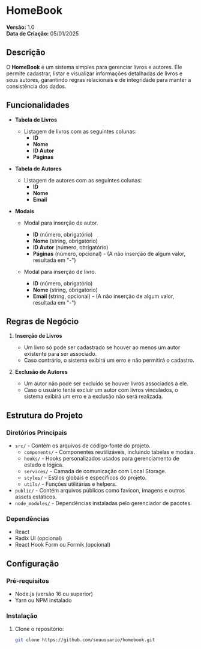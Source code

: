 # HomeBook

**Versão:** 1.0  
**Data de Criação:** 05/01/2025  

## Descrição

O **HomeBook** é um sistema simples para gerenciar livros e autores. Ele permite cadastrar, listar e visualizar informações detalhadas de livros e seus autores, garantindo regras relacionais e de integridade para manter a consistência dos dados. 

## Funcionalidades

- **Tabela de Livros**
  - Listagem de livros com as seguintes colunas:
    - **ID**
    - **Nome**
    - **ID Autor**
    - **Páginas**

- **Tabela de Autores**
  - Listagem de autores com as seguintes colunas:
    - **ID**
    - **Nome**
    - **Email**

- **Modais**
  - Modal para inserção de autor.
     - **ID** (número, obrigatório)
    - **Nome** (string, obrigatório)
    - **ID Autor** (número, obrigatório)
    - **Páginas** (número, opcional) - (A não inserção de algum valor, resultada em "-")

  - Modal para inserção de livro.
    - **ID** (número, obrigatório)
    - **Nome** (string, obrigatório)
    - **Email** (string, opcional) - (A não inserção de algum valor, resultada em "-")

## Regras de Negócio

1. **Inserção de Livros**  
   - Um livro só pode ser cadastrado se houver ao menos um autor existente para ser associado.
   - Caso contrário, o sistema exibirá um erro e não permitirá o cadastro.

2. **Exclusão de Autores**  
   - Um autor não pode ser excluído se houver livros associados a ele.
   - Caso o usuário tente excluir um autor com livros vinculados, o sistema exibirá um erro e a exclusão não será realizada.

## Estrutura do Projeto

### Diretórios Principais
- `src/` - Contém os arquivos de código-fonte do projeto.
  - `components/` - Componentes reutilizáveis, incluindo tabelas e modais.
  - `hooks/` - Hooks personalizados usados para gerenciamento de estado e lógica.
  - `services/` - Camada de comunicação com Local Storage.
  - `styles/` - Estilos globais e específicos do projeto.
  - `utils/` - Funções utilitárias e helpers.
- `public/` - Contém arquivos públicos como favicon, imagens e outros assets estáticos.
- `node_modules/` - Dependências instaladas pelo gerenciador de pacotes.

### Dependências
- React
- Radix UI (opcional)
- React Hook Form ou Formik (opcional)

## Configuração

### Pré-requisitos
- Node.js (versão 16 ou superior)
- Yarn ou NPM instalado

### Instalação
1. Clone o repositório:
   ```bash
   git clone https://github.com/seuusuario/homebook.git


